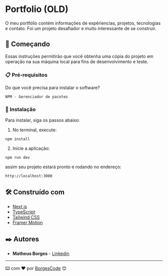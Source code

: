 # Portfolio (OLD)

O meu portfólio contém informações de expêriencias, projetos, tecnologias e contato. Foi um projeto desafiador e muito interessante de se construir.

## 🚀 Começando

Essas instruções permitirão que você obtenha uma cópia do projeto em operação na sua máquina local para fins de desenvolvimento e teste.

### 📋 Pré-requisitos

Do que você precisa para instalar o software?

```
NPM - Gerenciador de pacotes
```

### 🔧 Instalação

Para instalar, siga os passos abaixo:

1. No terminal, execute:

```
npm install
```

2. Inicie a aplicação:

```
npm run dev
```

assim seu projeto estará pronto e rodando no endereço:

```
http://localhost:3000
```

## 🛠️ Construído com

- [Next.js](https://nextjs.org/)
- [TypeScript](https://www.typescriptlang.org/)
- [Tailwind CSS](https://tailwindcss.com/)
- [Framer Motion](https://www.framer.com/motion/)

## ✒️ Autores

- **Matheus Borges** - [Linkedin](https://www.linkedin.com/in/matheus-borges-4a7469239/)

---

⌨️ com ❤️ por [BorgesCode](https://github.com/Borgeta-code) 😊
